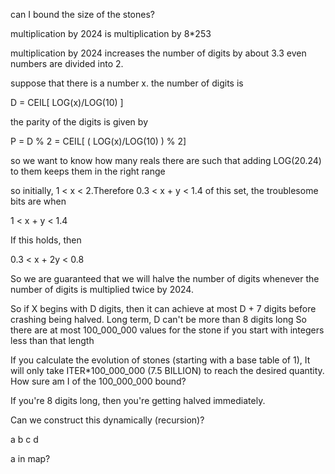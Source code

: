 can I bound the size of the stones?

multiplication by 2024 is multiplication by 8*253

multiplication by 2024 increases the number of digits by about 3.3
even numbers are divided into 2.

suppose that there is a number x. the number of digits is

D = CEIL[ LOG(x)/LOG(10) ]

the parity of the digits is given by 

P = D % 2
 = CEIL[ ( LOG(x)/LOG(10) ) % 2]

so we want to know how many reals there are such that
adding LOG(20.24) to them keeps them in the right range

so initially, 1 < x < 2.Therefore
0.3 < x + y < 1.4
of this set, the troublesome bits are when

1 < x + y  < 1.4

If this holds, then

0.3 < x + 2y < 0.8

So we are guaranteed that we will halve the number of digits whenever the number of digits is multiplied twice by 2024.

So if X begins with D digits, then it can achieve at most D + 7 digits before crashing being halved. Long term, D can't be more than 8 digits long
So there are at most
100_000_000
values for the stone if you start with integers less than that length

If you calculate the evolution of stones (starting with a base table of 1),
It will only take ITER*100_000_000 (7.5 BILLION) to reach the desired quantity.
How sure am I of the 100_000_000 bound?

If you're 8 digits long, then you're getting halved immediately.

Can we construct this dynamically (recursion)?

a b c d

a in map?
